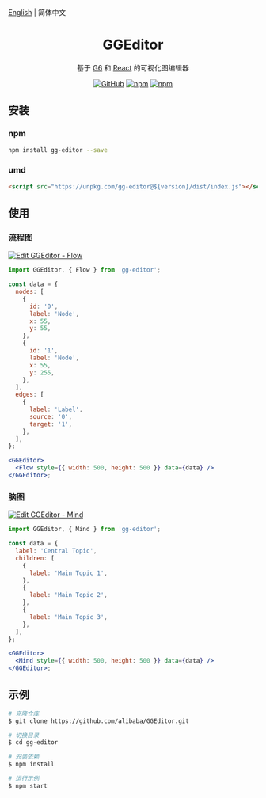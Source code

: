 [English](README.en-US.md) | 简体中文

<h1 align="center">GGEditor</h1>

<div align="center">

基于 [G6](https://github.com/antvis/g6) 和 [React](https://github.com/facebook/react) 的可视化图编辑器

[![GitHub](https://img.shields.io/github/license/alibaba/GGEditor)](LICENSE)
[![npm](https://img.shields.io/npm/v/gg-editor)](https://www.npmjs.com/package/gg-editor)
[![npm](https://img.shields.io/npm/dm/gg-editor)](https://www.npmjs.com/package/gg-editor)

</div>

## 安装

### npm

```bash
npm install gg-editor --save
```

### umd

```html
<script src="https://unpkg.com/gg-editor@${version}/dist/index.js"></script>
```

## 使用

### 流程图

[![Edit GGEditor - Flow](https://codesandbox.io/static/img/play-codesandbox.svg)](https://codesandbox.io/s/ggeditor-flow-hq64m?fontsize=14&hidenavigation=1&theme=dark)

```jsx
import GGEditor, { Flow } from 'gg-editor';

const data = {
  nodes: [
    {
      id: '0',
      label: 'Node',
      x: 55,
      y: 55,
    },
    {
      id: '1',
      label: 'Node',
      x: 55,
      y: 255,
    },
  ],
  edges: [
    {
      label: 'Label',
      source: '0',
      target: '1',
    },
  ],
};

<GGEditor>
  <Flow style={{ width: 500, height: 500 }} data={data} />
</GGEditor>;
```

### 脑图

[![Edit GGEditor - Mind](https://codesandbox.io/static/img/play-codesandbox.svg)](https://codesandbox.io/s/ggeditor-mind-2262q?fontsize=14&hidenavigation=1&theme=dark)

```jsx
import GGEditor, { Mind } from 'gg-editor';

const data = {
  label: 'Central Topic',
  children: [
    {
      label: 'Main Topic 1',
    },
    {
      label: 'Main Topic 2',
    },
    {
      label: 'Main Topic 3',
    },
  ],
};

<GGEditor>
  <Mind style={{ width: 500, height: 500 }} data={data} />
</GGEditor>;
```

## 示例

```bash
# 克隆仓库
$ git clone https://github.com/alibaba/GGEditor.git

# 切换目录
$ cd gg-editor

# 安装依赖
$ npm install

# 运行示例
$ npm start
```

